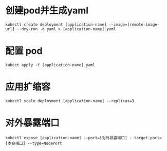 # 创建pod并生成yaml
```shell
kubectl create deployment [application-name] --image=[remote-image-url] --dry-run -o yaml > [application-name].yaml
```

# 配置 pod
```shell
kubect apply -f [application-name].yaml
```



# 应用扩缩容
```shell
kubectl scale deployment [application-name] --replicas=3
```


# 对外暴露端口
```shell
kubectl expose [application-name] --port=[对外暴露端口] --target-port=[本身端口] --type=NodePort
```
